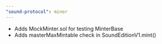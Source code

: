 ```yaml
---
"sound-protocol": minor
---
```


-   Adds MockMinter.sol for testing MinterBase
-   Adds masterMaxMintable check in SoundEditionV1.mint()
